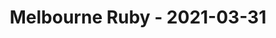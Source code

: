 ---
layout: post
title: Melbourne Ruby - 2021-03-31
datetime: 2021-03-31 18:00:00.000000000 -04:00
name: Melbourne Ruby
external_url: https://www.meetup.com/Ruby-On-Rails-Oceania-Melbourne/events/268079367/
---
